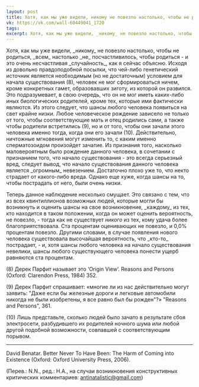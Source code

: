 ```yaml
---
layout: post
title: Хотя, как мы уже видели, никому не повезло настолько, чтобы не родиться
vk: https://vk.com/wall-60449041_1720
tags: 
excerpt: Хотя, как мы уже видели, _никому_ не повезло настолько, чтобы не родиться, _всем_ настолько _не_ посчастливилось, чтобы родиться - и это очень несчастливая _случайность_, как я сейчас объясню.
---
```

Хотя, как мы уже видели, \_никому\_ не повезло настолько, чтобы не родиться, \_всем\_ настолько \_не\_ посчастливилось, чтобы родиться - и это очень несчастливая \_случайность\_, как я сейчас объясню. Исходя из довольно правдоподобной посылки, что чей-либо генетический источник является необходимым (но не достаточным) условием для начала существования (8), человек не мог сформироваться ничем, кроме конкретных гамет, образовавших зиготу, из которой он развился. Это подразумевает, в свою очередь, что он не мог иметь каких-либо иных биологических родителей, кроме тех, которые ими фактически являются. Из этого следует, что шансы любого человека появиться на свет крайне низки. Любое человеческое рождение зависело не только от того, чтобы соответствующие мать и отец родились сами, а также чтобы родители встретились (9), но и от того, чтобы они зачали этого человека именно тогда, когда они его зачали (10). Действительно, ничтожные мгновения могут изменить то, с каким именно сперматозоидом произойдет зачатие. Из признания того, насколько маловероятным было рождение данного человека, в сочетании с признанием того, что начало существования - это всегда серьезный вред, следует вывод, что начало существования данного человека является \_огромным\_ невезением. Достаточно плохо уже то, что некто страдает от какого-либо вреда. Однако еще хуже, когда шансы на то, чтобы пострадать от него, были очень низки. 

Теперь данное наблюдение несколько смущает. Это связано с тем, что из всех квинтиллионов  возможных людей, которые могли бы возникнуть и оценить шансы на свое возникновение, \_каждому\_ из тех, кто находится в таком положении, когда он может оценить вероятность, не повезло, - тогда как не существует _никого_ из тех, кому удача более благоприятствовала. Ста процентам оценивающих не повезло, и 0,0% процентам повезло. Другими словами, в случае появления нового человека существовала высочайшая вероятность, что \_кто-то\_ пострадает, - и, хотя шансы любого человека на начало существования невелики, шансы любого существующего человека понести ущерб равняются ста процентам.

(8) Дерек Парфит называет это ‘Origin View’. Reasons and Persons (Oxford: Clarendon Press, 1984) 352.

(9) Дерек Парфит спрашивает: «многие ли из нас действительно могут заявить: "Даже если бы железные дороги и легковые автомобили никогда не были изобретены, я все равно был бы рожден"?» "Reasons and Persons", 361.

(10) Лишь представьте, сколько людей было зачато в результате сбоя электросети, разбудившего их родителей ночного шума или любой другой подобной возможности, совпавшей с соответствующим порывом.

---

David Benatar. Better Never To Have Been: The Harm of Coming into Existence (Oxford: Oxford University Press, 2006).

(Перев.: N.N., ред.: Н.А., на случаи возникновения конструктивных критических комментариев: antinatalistic@gmail.com)